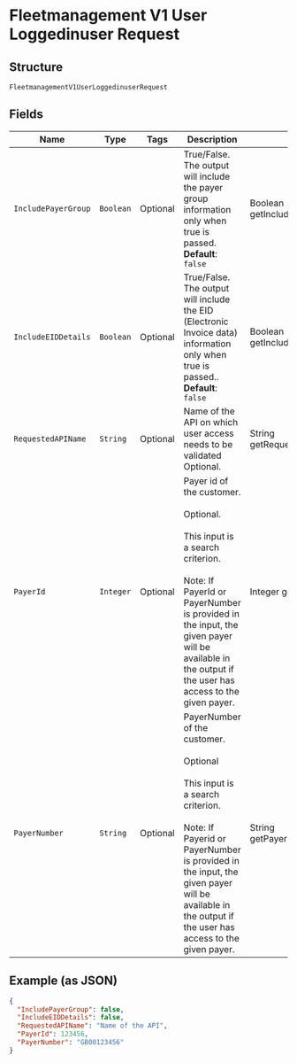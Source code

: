 
# Fleetmanagement V1 User Loggedinuser Request

## Structure

`FleetmanagementV1UserLoggedinuserRequest`

## Fields

| Name | Type | Tags | Description | Getter | Setter |
|  --- | --- | --- | --- | --- | --- |
| `IncludePayerGroup` | `Boolean` | Optional | True/False. The output will include the payer group information only when true is passed.<br>**Default**: `false` | Boolean getIncludePayerGroup() | setIncludePayerGroup(Boolean includePayerGroup) |
| `IncludeEIDDetails` | `Boolean` | Optional | True/False. The output will include the EID (Electronic Invoice data) information only when true is passed..<br>**Default**: `false` | Boolean getIncludeEIDDetails() | setIncludeEIDDetails(Boolean includeEIDDetails) |
| `RequestedAPIName` | `String` | Optional | Name of the API on which user access needs to be validated<br>Optional. | String getRequestedAPIName() | setRequestedAPIName(String requestedAPIName) |
| `PayerId` | `Integer` | Optional | Payer id of the customer.</br><br>Optional.</br><br>This input is a search criterion.</br><br>Note: If PayerId or PayerNumber is provided in the input, the given payer will be available in the output if the user has access to the given payer. | Integer getPayerId() | setPayerId(Integer payerId) |
| `PayerNumber` | `String` | Optional | PayerNumber of the customer.</br><br>Optional</br><br>This input is a search criterion.</br><br>Note: If Payerid or PayerNumber is provided in the input, the given payer will be available in the output if the user has access to the given payer. | String getPayerNumber() | setPayerNumber(String payerNumber) |

## Example (as JSON)

```json
{
  "IncludePayerGroup": false,
  "IncludeEIDDetails": false,
  "RequestedAPIName": "Name of the API",
  "PayerId": 123456,
  "PayerNumber": "GB00123456"
}
```

